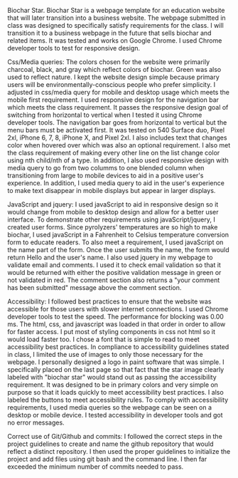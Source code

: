 Biochar Star.
Biochar Star is a webpage template for an education website that will later transition into a business website. The webpage submitted in class was designed to specifically satisfy requirements for the class. I will transition it to a business webpage in the future that sells biochar and related items. It was tested and works on Google Chrome. I used Chrome developer tools to test for responsive design.

Css/Media queries: The colors chosen for the website were primarily charcoal, black, and gray which reflect colors of biochar. Green was also used to reflect nature. I kept the website design simple because primary users will be environmentally-conscious people who prefer simplicity. I adjusted in css/media query for mobile and desktop usage which meets the mobile first requirement. I used responsive design for the navigation bar which meets the class requirement. It passes the responsive design goal of switching from horizontal to vertical when I tested it using Chrome developer tools.  The navigation bar goes from horizontal to vertical but the menu bars must be activated first.  It was tested  on  540 Surface duo, Pixel 2xl,  iPhone 6, 7, 8,  iPhone X,  and  Pixel 2xl. I also includes text that changes color when hovered over which was also an optional requirement. I also met the class requirement of making every other line on the list change color using nth child/nth of a type.
In addition, I also used responsive design  with media query to go from two columms  to one blended column when transitioning from large to  mobile devices to aid in a positive user's experience.  In addition, I used  media query to aid in the  user's experience to make text disappear in mobile displays but appear in larger displays. 



JavaScript and jquery: I used javaScript to aid in responsive design so it would change from mobile to desktop design and allow for a better user interface. To demonstrate other requirements using javaScript/jquery, I created user forms.  Since pyrolyzers' temperatures are so high to make biochar, I used javaScript in a  Fahrenheit to Celsius temperature conversion form to educate readers.  To  also meet a requirement, I used javaScript on the name part of the form.  Once the user submits the name, the form would return Hello and the user's name. I also used jquery in my webpage to validate email and comments.  I used it to check email validation so that it would be returned with either the positive validation message in green or not validated in red. The comment section also returns a "your comment has been submitted" message above the comment section.

Accessibility: I followed best practices to ensure that the website was accessible for those users with slower internet connections. I used Chrome developer tools to test the speed. The performance for blocking was 0.00 ms.  The html, css, and javascript was loaded in that order in order to allow for faster access. I put  most of styling components in css not html so it would load faster too. I chose a font that is simple to read to meet accessibility best practices.
In compliance to accessibility guidelines stated in class, I  limited the use of images to only those necessary for the webpage. I personally designed a logo in paint software that was simple. I specifically placed on the last page so that fact that the star image clearly labeled with "biochar star" would stand out as passing the accessibility requirement. It was designed to be in primary colors and very simple on purpose so that it loads quickly to meet accessibility best practices. I also labeled the buttons to meet accessibility rules.  To comply with accessibility requirements, I used media queries so  the webpage can be seen on a desktop or mobile device. I tested accessibility in developer tools and got no error messages. 


Correct use of Git/Github and commits:  I followed the correct steps in the project guidelines to create and name the github repository that would reflect a distinct repository.  I then used the proper guidelines to initialize the project and add files using git bash and the command line.  I then far exceeded the minimum number of commits needed to pass.    
